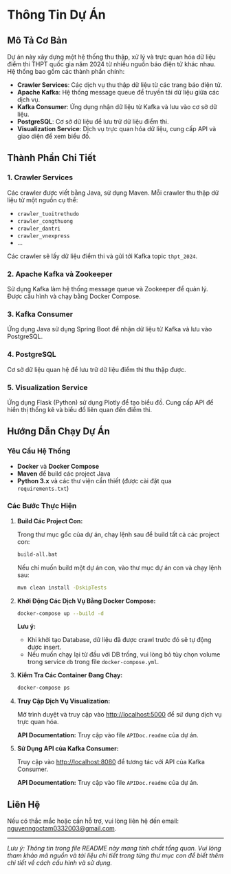 # Thông Tin Dự Án

## Mô Tả Cơ Bản

Dự án này xây dựng một hệ thống thu thập, xử lý và trực quan hóa dữ liệu điểm thi THPT quốc gia năm 2024 từ nhiều nguồn báo điện tử khác nhau. Hệ thống bao gồm các thành phần chính:

- **Crawler Services**: Các dịch vụ thu thập dữ liệu từ các trang báo điện tử.
- **Apache Kafka**: Hệ thống message queue để truyền tải dữ liệu giữa các dịch vụ.
- **Kafka Consumer**: Ứng dụng nhận dữ liệu từ Kafka và lưu vào cơ sở dữ liệu.
- **PostgreSQL**: Cơ sở dữ liệu để lưu trữ dữ liệu điểm thi.
- **Visualization Service**: Dịch vụ trực quan hóa dữ liệu, cung cấp API và giao diện để xem biểu đồ.

## Thành Phần Chi Tiết

### 1. Crawler Services

Các crawler được viết bằng Java, sử dụng Maven. Mỗi crawler thu thập dữ liệu từ một nguồn cụ thể:

- `crawler_tuoitrethudo`
- `crawler_congthuong`
- `crawler_dantri`
- `crawler_vnexpress`
- ...

Các crawler sẽ lấy dữ liệu điểm thi và gửi tới Kafka topic `thpt_2024`.

### 2. Apache Kafka và Zookeeper

Sử dụng Kafka làm hệ thống message queue và Zookeeper để quản lý. Được cấu hình và chạy bằng Docker Compose.

### 3. Kafka Consumer

Ứng dụng Java sử dụng Spring Boot để nhận dữ liệu từ Kafka và lưu vào PostgreSQL.

### 4. PostgreSQL

Cơ sở dữ liệu quan hệ để lưu trữ dữ liệu điểm thi thu thập được.

### 5. Visualization Service

Ứng dụng Flask (Python) sử dụng Plotly để tạo biểu đồ. Cung cấp API để hiển thị thống kê và biểu đồ liên quan đến điểm thi.

## Hướng Dẫn Chạy Dự Án

### Yêu Cầu Hệ Thống

- **Docker** và **Docker Compose**
- **Maven** để build các project Java
- **Python 3.x** và các thư viện cần thiết (được cài đặt qua `requirements.txt`)

### Các Bước Thực Hiện

1. **Build Các Project Con:**

   Trong thư mục gốc của dự án, chạy lệnh sau để build tất cả các project con:

   ```bash
   build-all.bat
   ```

   Nếu chỉ muốn build một dự án con, vào thư mục dự án con và chạy lệnh sau:

   ```bash
   mvn clean install -DskipTests
   ```

2. **Khởi Động Các Dịch Vụ Bằng Docker Compose:**

   ```bash
   docker-compose up --build -d
   ```

   **Lưu ý:**
   
   - Khi khởi tạo Database, dữ liệu đã được crawl trước đó sẽ tự động được insert.
   - Nếu muốn chạy lại từ đầu với DB trống, vui lòng bỏ tùy chọn volume trong service `db` trong file `docker-compose.yml`.

3. **Kiểm Tra Các Container Đang Chạy:**

   ```bash
   docker-compose ps
   ```

4. **Truy Cập Dịch Vụ Visualization:**

   Mở trình duyệt và truy cập vào [http://localhost:5000](http://localhost:5000) để sử dụng dịch vụ trực quan hóa.

   **API Documentation:** Truy cập vào file `APIDoc.readme` của dự án.

5. **Sử Dụng API của Kafka Consumer:**

   Truy cập vào [http://localhost:8080](http://localhost:8080) để tương tác với API của Kafka Consumer.

   **API Documentation:** Truy cập vào file `APIDoc.readme` của dự án.

## Liên Hệ

Nếu có thắc mắc hoặc cần hỗ trợ, vui lòng liên hệ đến email: [nguyenngoctam0332003@gmail.com](mailto:nguyenngoctam0332003@gmail.com).

---

*Lưu ý: Thông tin trong file README này mang tính chất tổng quan. Vui lòng tham khảo mã nguồn và tài liệu chi tiết trong từng thư mục con để biết thêm chi tiết về cách cấu hình và sử dụng.*
```